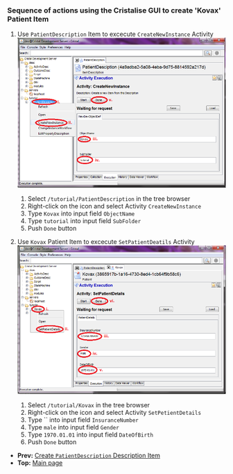 ### Sequence of actions using the Cristalise GUI to create 'Kovax' Patient Item

1. Use `PatientDescription` Item to excecute `CreateNewInstance` Activity ![PatientDescription](PatientDescription_CreateNewInstance.png)
    1. Select `/tutorial/PatientDescription` in the tree browser
    1. Right-click on the icon and select Activity `CreateNewInstance`
    1. Type `Kovax` into input field `ObjectName` 
    1. Type `tutorial` into input field `SubFolder`
    1. Push `Done` button

1. Use `Kovax` Patient Item to excecute `SetPatientDeatils` Activity ![Kovax](Kovax_SetPatientDeatils.png)
    1. Select `/tutorial/Kovax` in the tree browser
    1. Right-click on the icon and select Activity `SetPetientDetails`
    1. Type `` into input field `InsuranceNumber` 
    1. Type `male` into input field `Gender` 
    1. Type `1970.01.01` into input field `DateOfBirth`
    1. Push `Done` button

- **Prev:** [Create `PatientDescription` Description Item](../Create-PatientDescription)
- **Top:**  [Main page](../Basic-Tutorial)